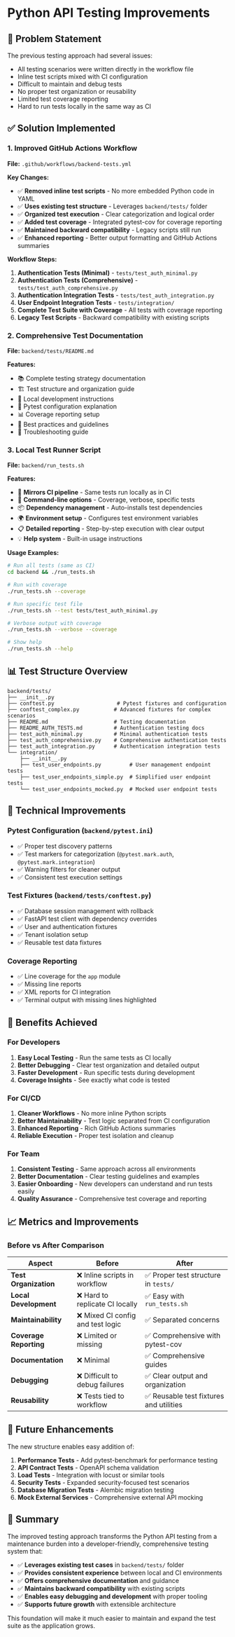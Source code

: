 # Python API Testing Improvements

## 🎯 Problem Statement

The previous testing approach had several issues:
- All testing scenarios were written directly in the workflow file
- Inline test scripts mixed with CI configuration
- Difficult to maintain and debug tests
- No proper test organization or reusability
- Limited test coverage reporting
- Hard to run tests locally in the same way as CI

## ✅ Solution Implemented

### 1. Improved GitHub Actions Workflow

**File:** `.github/workflows/backend-tests.yml`

**Key Changes:**
- ✅ **Removed inline test scripts** - No more embedded Python code in YAML
- ✅ **Uses existing test structure** - Leverages `backend/tests/` folder
- ✅ **Organized test execution** - Clear categorization and logical order
- ✅ **Added test coverage** - Integrated pytest-cov for coverage reporting
- ✅ **Maintained backward compatibility** - Legacy scripts still run
- ✅ **Enhanced reporting** - Better output formatting and GitHub Actions summaries

**Workflow Steps:**
1. **Authentication Tests (Minimal)** - `tests/test_auth_minimal.py`
2. **Authentication Tests (Comprehensive)** - `tests/test_auth_comprehensive.py`
3. **Authentication Integration Tests** - `tests/test_auth_integration.py`
4. **User Endpoint Integration Tests** - `tests/integration/`
5. **Complete Test Suite with Coverage** - All tests with coverage reporting
6. **Legacy Test Scripts** - Backward compatibility with existing scripts

### 2. Comprehensive Test Documentation

**File:** `backend/tests/README.md`

**Features:**
- 📚 Complete testing strategy documentation
- 🏗️ Test structure and organization guide
- 🚀 Local development instructions
- 🔧 Pytest configuration explanation
- 📊 Coverage reporting setup
- 🎨 Best practices and guidelines
- 🚨 Troubleshooting guide

### 3. Local Test Runner Script

**File:** `backend/run_tests.sh`

**Features:**
- 🎯 **Mirrors CI pipeline** - Same tests run locally as in CI
- 🔧 **Command-line options** - Coverage, verbose, specific tests
- 📦 **Dependency management** - Auto-installs test dependencies
- 🌍 **Environment setup** - Configures test environment variables
- 📋 **Detailed reporting** - Step-by-step execution with clear output
- 💡 **Help system** - Built-in usage instructions

**Usage Examples:**
```bash
# Run all tests (same as CI)
cd backend && ./run_tests.sh

# Run with coverage
./run_tests.sh --coverage

# Run specific test file
./run_tests.sh --test tests/test_auth_minimal.py

# Verbose output with coverage
./run_tests.sh --verbose --coverage

# Show help
./run_tests.sh --help
```

## 📊 Test Structure Overview

```
backend/tests/
├── __init__.py
├── conftest.py                    # Pytest fixtures and configuration
├── conftest_complex.py           # Advanced fixtures for complex scenarios
├── README.md                     # Testing documentation
├── README_AUTH_TESTS.md          # Authentication testing docs
├── test_auth_minimal.py          # Minimal authentication tests
├── test_auth_comprehensive.py    # Comprehensive authentication tests
├── test_auth_integration.py      # Authentication integration tests
└── integration/
    ├── __init__.py
    ├── test_user_endpoints.py         # User management endpoint tests
    ├── test_user_endpoints_simple.py  # Simplified user endpoint tests
    └── test_user_endpoints_mocked.py  # Mocked user endpoint tests
```

## 🔧 Technical Improvements

### Pytest Configuration (`backend/pytest.ini`)
- ✅ Proper test discovery patterns
- ✅ Test markers for categorization (`@pytest.mark.auth`, `@pytest.mark.integration`)
- ✅ Warning filters for cleaner output
- ✅ Consistent test execution settings

### Test Fixtures (`backend/tests/conftest.py`)
- ✅ Database session management with rollback
- ✅ FastAPI test client with dependency overrides
- ✅ User and authentication fixtures
- ✅ Tenant isolation setup
- ✅ Reusable test data fixtures

### Coverage Reporting
- ✅ Line coverage for the `app` module
- ✅ Missing line reports
- ✅ XML reports for CI integration
- ✅ Terminal output with missing lines highlighted

## 🚀 Benefits Achieved

### For Developers
1. **Easy Local Testing** - Run the same tests as CI locally
2. **Better Debugging** - Clear test organization and detailed output
3. **Faster Development** - Run specific tests during development
4. **Coverage Insights** - See exactly what code is tested

### For CI/CD
1. **Cleaner Workflows** - No more inline Python scripts
2. **Better Maintainability** - Test logic separated from CI configuration
3. **Enhanced Reporting** - Rich GitHub Actions summaries
4. **Reliable Execution** - Proper test isolation and cleanup

### For Team
1. **Consistent Testing** - Same approach across all environments
2. **Better Documentation** - Clear testing guidelines and examples
3. **Easier Onboarding** - New developers can understand and run tests easily
4. **Quality Assurance** - Comprehensive test coverage and reporting

## 📈 Metrics and Improvements

### Before vs After Comparison

| Aspect | Before | After |
|--------|--------|-------|
| **Test Organization** | ❌ Inline scripts in workflow | ✅ Proper test structure in `tests/` |
| **Local Development** | ❌ Hard to replicate CI locally | ✅ Easy with `run_tests.sh` |
| **Maintainability** | ❌ Mixed CI config and test logic | ✅ Separated concerns |
| **Coverage Reporting** | ❌ Limited or missing | ✅ Comprehensive with pytest-cov |
| **Documentation** | ❌ Minimal | ✅ Comprehensive guides |
| **Debugging** | ❌ Difficult to debug failures | ✅ Clear output and organization |
| **Reusability** | ❌ Tests tied to workflow | ✅ Reusable test fixtures and utilities |

## 🔮 Future Enhancements

The new structure enables easy addition of:

1. **Performance Tests** - Add pytest-benchmark for performance testing
2. **API Contract Tests** - OpenAPI schema validation
3. **Load Tests** - Integration with locust or similar tools
4. **Security Tests** - Expanded security-focused test scenarios
5. **Database Migration Tests** - Alembic migration testing
6. **Mock External Services** - Comprehensive external API mocking

## 🎉 Summary

The improved testing approach transforms the Python API testing from a maintenance burden into a developer-friendly, comprehensive testing system that:

- ✅ **Leverages existing test cases** in `backend/tests/` folder
- ✅ **Provides consistent experience** between local and CI environments
- ✅ **Offers comprehensive documentation** and guidance
- ✅ **Maintains backward compatibility** with existing scripts
- ✅ **Enables easy debugging and development** with proper tooling
- ✅ **Supports future growth** with extensible architecture

This foundation will make it much easier to maintain and expand the test suite as the application grows.
